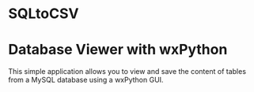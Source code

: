 # SQLtoCSV
# Database Viewer with wxPython
This simple application allows you to view and save the content of tables from a MySQL database using a wxPython GUI.

